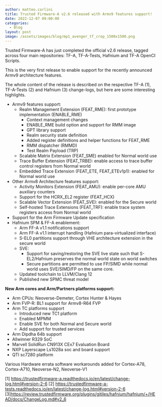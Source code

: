 ```yaml
---
author: matteo.carlini
title: Trusted Firmware-A v2.6 released with Armv9 features support!
date: 2022-12-07 09:00:00
categories:
  - Blog
layout: post
image: /assets/images/blog/mp1_avenger_tf_crop_1500x1500.png
---
```

Trusted Firmware-A has just completed the official v2.6 release, tagged across four main repositories: TF-A, TF-A-Tests, Hafnium and TF-A OpenCI Scripts.

This is the very first release to enable support for the recently announced Armv9 architecture features.

The whole content of the release is described on the respective TF-A (1), TF-A-Tests (2) and Hafnium (3) change-logs, but here are some interesting highlights.

- Armv9 features support:
   - Realm Management Extension (FEAT_RME): first prototype implementation (ENABLE_RME)
      - Context management changes
      - ENABLE_RME build option and support for RMM image
      - GPT library support
      - Realm security state definition
      - Added register definitions and helper functions for FEAT_RME
      - RMM dispatcher (RMMD)
      - Test Realm Payload (TRP) 
   - Scalable Matrix Extension (FEAT_SME) enabled for Normal world use
   - Trace Buffer Extension (FEAT_TRBE): enable access to trace buffer control registers from Normal world
   - Embedded Trace Extension (FEAT_ETE, FEAT_ETEv1p1): enabled for Normal world use
- Other Armv8 Architecture features support:
   - Activity Monitors Extension (FEAT_AMU): enable per-core AMU auxiliary counters
   - Support for the HCRX_EL2 register (FEAT_HCX)
   - Scalable Vector Extension (FEAT_SVE): enabled for the Secure world
   - Self-hosted Trace Extensions (FEAT_TRF): enable trace system registers access from Normal world
- Support for the Arm Firmware Update specification
- Hafnium SPM & FF-A enablement:
   - Arm FF-A v1.1 notifications support
   - Arm FF-A v1.1 interrupt handling (Hafnium para-virtualized interface)
   - S-EL0 partitions support through VHE architecture extension in the secure world
   - SVE:
      - Support for saving/restoring the SVE live state such that S-EL2/Hafnium preserves the normal world state on world switches
      - Secure partitions are permitted to use FP/SIMD while normal world uses SVE/SIMD/FP on the same core.
   - Updated toolchain to LLVM/Clang 12
   - Published new SPMC threat model

**New Arm cores and Arm/Partners platforms support:**  
- Arm CPUs: Neoverse-Demeter, Cortex Hunter & Hayes
- Arm FVP-R: BL1 support for Armv8-R64 FVP
- Arm TC platforms support
   - Introduced new TC1 platform
   - Enabled MPMM
   - Enable SVE for both Normal and Secure world
   - Add support for trusted services
- Arm Dipdha 64b support
- Allwinner R329 SoC
- Marvell SolidRun CN913X CEx7 Evaluation Board
- NXP Layerscape Ls1028a soc and board support
- QTI sc7280 platform

Various Hardware errata software workarounds added for Cortex-A78, Cortex-A710, Neoverse-N2, Neoverse-V1

[1] https://trustedfirmware-a.readthedocs.io/en/latest/change-log.html#version-2-6
[2] https://trustedfirmware-a-tests.readthedocs.io/en/latest/change-log.html#version-2-6
[3]https://review.trustedfirmware.org/plugins/gitiles/hafnium/hafnium/+/HEAD/docs/ChangeLog.md#v2_6

